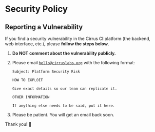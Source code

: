 # Security Policy

## Reporting a Vulnerability

If you find a security vulnerability in the Cirrus CI platform (the backend, web interface, etc.), please **follow the steps below**.

1. **Do NOT comment about the vulnerability publicly.**
2. Please email [`hello@cirruslabs.org`](mailto:hello@cirruslabs.org) with the following format:

    ```none
    Subject: Platform Security Risk
    
    HOW TO EXPLOIT
  
    Give exact details so our team can replicate it.
  
    OTHER INFORMATION
  
    If anything else needs to be said, put it here.
    ```

3. Please be patient. You will get an email back soon.

Thank you! :raised_hands:
